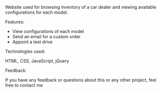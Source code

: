 Website used for browsing inventory of a car dealer and viewing available configurations for each model.

Features:

  - View configurations of each model
  - Send an email for a custom order
  - Appoint a test drive

Technologies used: 

  HTML, CSS, JavaScript, jQuery

Feedback:

If you have any feedback or questions about this or any other project, feel free to contact me
